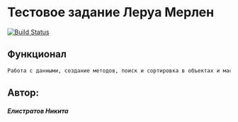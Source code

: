 # Тестовое задание Леруа Мерлен

[![Build Status](https://sun1-92.userapi.com/c858124/v858124186/104e27/3gHpnN7Gv-8.jpg)](https://travis-ci.org/joemccann/dillinger)

## Функционал 
```sh
Работа с данными, создание методов, поиск и сортировка в объектах и массивах
```

## Автор:
##### Елистратов Никита
